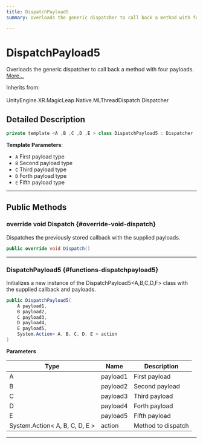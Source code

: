 ```yaml
---
title: DispatchPayload5
summary: overloads the generic dispatcher to call back a method with four payloads. 

---
```


# DispatchPayload5




Overloads the generic dispatcher to call back a method with four payloads.   [More...](#detailed-description)  


Inherits from: <br></br>UnityEngine.XR.MagicLeap.Native.MLThreadDispatch.Dispatcher



## Detailed Description

```csharp
private template <A ,B ,C ,D ,E > class DispatchPayload5 : Dispatcher 
```


**Template Parameters**: 

  * `A` First payload type
  * `B` Second payload type
  * `C` Third payload type
  * `D` Forth payload type
  * `E` Fifth payload type






-----------



## Public Methods

### override void Dispatch {#override-void-dispatch}

Dispatches the previously stored callback with the supplied payloads. 

```csharp
public override void Dispatch()
```






-----------

###  DispatchPayload5 {#functions-dispatchpayload5}

Initializes a new instance of the DispatchPayload5&lt;A,B,C,D,F&gt; class with the supplied callback and payloads. 

```csharp
public DispatchPayload5(
    A payload1,
    B payload2,
    C payload3,
    D payload4,
    E payload5,
    System.Action< A, B, C, D, E > action
)
```


**Parameters**

| Type | Name  | Description  | 
|--|--|--|
| A |payload1|First payload|
| B |payload2|Second payload|
| C |payload3|Third payload|
| D |payload4|Forth payload|
| E |payload5|Fifth payload|
| System.Action&lt; A, B, C, D, E &gt; |action|Method to dispatch|






-----------


